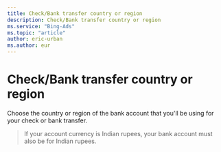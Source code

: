 ```yaml
---
title: Check/Bank transfer country or region
description: Check/Bank transfer country or region
ms.service: "Bing-Ads"
ms.topic: "article"
author: eric-urban
ms.author: eur
---
```


# Check/Bank transfer country or region

Choose the country or region of the bank account that you'll be using for your check or bank transfer.

> If your account currency is Indian rupees, your bank account must also be for Indian rupees.


